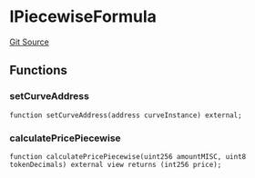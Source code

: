 # IPiecewiseFormula
[Git Source](https://github.com/TamaraRingas/Misc-Bonding-Curves/blob/ff25700444f7f4c67d29f4a0a36244531dce36c7/src/interfaces/IPiecewiseFormula.sol)


## Functions
### setCurveAddress


```solidity
function setCurveAddress(address curveInstance) external;
```

### calculatePricePiecewise


```solidity
function calculatePricePiecewise(uint256 amountMISC, uint8 tokenDecimals) external view returns (int256 price);
```

